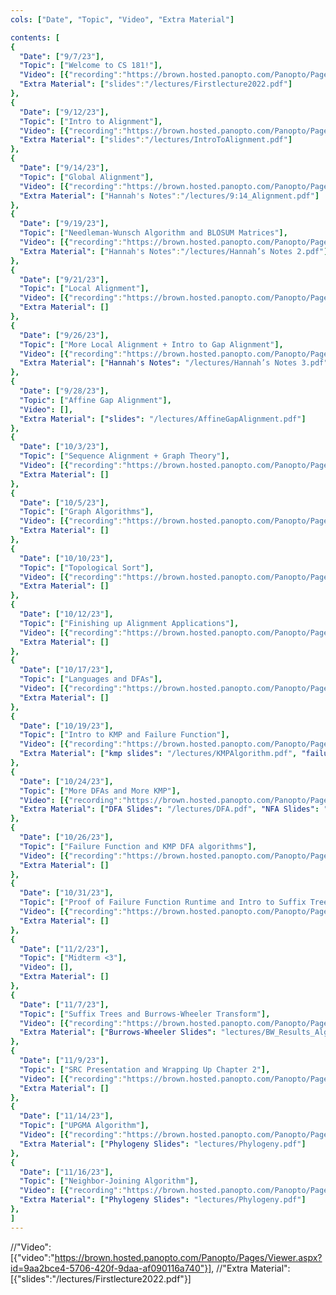 ```yaml
---
cols: ["Date", "Topic", "Video", "Extra Material"]

contents: [
{
  "Date": ["9/7/23"],
  "Topic": ["Welcome to CS 181!"],
  "Video": [{"recording":"https://brown.hosted.panopto.com/Panopto/Pages/Viewer.aspx?id=0f3a1d57-5e66-4145-b92d-b075012e4cd6"}],
  "Extra Material": ["slides":"/lectures/Firstlecture2022.pdf"]
},
{
  "Date": ["9/12/23"],
  "Topic": ["Intro to Alignment"],
  "Video": [{"recording":"https://brown.hosted.panopto.com/Panopto/Pages/Viewer.aspx?id=a3662bc4-183d-4037-b25d-b07a00cead98"}],
  "Extra Material": ["slides":"/lectures/IntroToAlignment.pdf"]
},
{
  "Date": ["9/14/23"],
  "Topic": ["Global Alignment"],
  "Video": [{"recording":"https://brown.hosted.panopto.com/Panopto/Pages/Viewer.aspx?id=7dd72984-61b8-4558-9481-b07c01326751&query=csci%202810"}],
  "Extra Material": ["Hannah's Notes":"/lectures/9:14_Alignment.pdf"]
},
{
  "Date": ["9/19/23"],
  "Topic": ["Needleman-Wunsch Algorithm and BLOSUM Matrices"],
  "Video": [{"recording":"https://brown.hosted.panopto.com/Panopto/Pages/Viewer.aspx?id=b4779506-9ecf-41ba-945c-b07c013267aa"}],
  "Extra Material": ["Hannah's Notes":"/lectures/Hannah’s Notes 2.pdf"]
},
{
  "Date": ["9/21/23"],
  "Topic": ["Local Alignment"],
  "Video": [{"recording":"https://brown.hosted.panopto.com/Panopto/Pages/Viewer.aspx?id=b1855c70-112b-468f-960d-b07c013267d2"}],
  "Extra Material": []
},
{
  "Date": ["9/26/23"],
  "Topic": ["More Local Alignment + Intro to Gap Alignment"],
  "Video": [{"recording":"https://brown.hosted.panopto.com/Panopto/Pages/Viewer.aspx?id=cb0e603f-ec69-43a3-9b95-b086017abaeb"}],
  "Extra Material": ["Hannah's Notes": "/lectures/Hannah’s Notes 3.pdf"]
},
{
  "Date": ["9/28/23"],
  "Topic": ["Affine Gap Alignment"],
  "Video": [],
  "Extra Material": ["slides": "/lectures/AffineGapAlignment.pdf"]
},
{
  "Date": ["10/3/23"],
  "Topic": ["Sequence Alignment + Graph Theory"],
  "Video": [{"recording":"https://brown.hosted.panopto.com/Panopto/Pages/Viewer.aspx?id=395081fc-eaae-4e3b-9e71-b08d01710e08"}],
  "Extra Material": []
},
{
  "Date": ["10/5/23"],
  "Topic": ["Graph Algorithms"],
  "Video": [{"recording":"https://brown.hosted.panopto.com/Panopto/Pages/Viewer.aspx?id=94f35e32-50ff-46af-bab6-b08d01710e8b"}],
  "Extra Material": []
},
{
  "Date": ["10/10/23"],
  "Topic": ["Topological Sort"],
  "Video": [{"recording":"https://brown.hosted.panopto.com/Panopto/Pages/Viewer.aspx?id=3693bddf-83b2-45a6-bf15-b08d01710ea2"}],
  "Extra Material": []
},
{
  "Date": ["10/12/23"],
  "Topic": ["Finishing up Alignment Applications"],
  "Video": [{"recording":"https://brown.hosted.panopto.com/Panopto/Pages/Viewer.aspx?id=b21707ff-fcb5-401a-a8a2-b08d01710ec4"}],
  "Extra Material": []
},
{
  "Date": ["10/17/23"],
  "Topic": ["Languages and DFAs"],
  "Video": [{"recording":"https://brown.hosted.panopto.com/Panopto/Pages/Viewer.aspx?id=1338476d-c5f7-4853-afb8-b08d01710edd"}],
  "Extra Material": []
},
{
  "Date": ["10/19/23"],
  "Topic": ["Intro to KMP and Failure Function"],
  "Video": [{"recording":"https://brown.hosted.panopto.com/Panopto/Pages/Viewer.aspx?id=ad28fab3-7667-4be9-bd3e-b08d01710f04"}],
  "Extra Material": ["kmp slides": "/lectures/KMPAlgorithm.pdf", "failure func slids": "lectures/FailureFunctionAlgorithm.pdf"]
},
{
  "Date": ["10/24/23"],
  "Topic": ["More DFAs and More KMP"],
  "Video": [{"recording":"https://brown.hosted.panopto.com/Panopto/Pages/Viewer.aspx?id=c1c40fa8-1cae-4431-a13f-b08d01710f21"}],
  "Extra Material": ["DFA Slides": "/lectures/DFA.pdf", "NFA Slides": "/lectures/NFA.pdf", "Regex Slides": "/lectures/Regular_Expressions.pdf"]
},
{
  "Date": ["10/26/23"],
  "Topic": ["Failure Function and KMP DFA algorithms"],
  "Video": [{"recording":"https://brown.hosted.panopto.com/Panopto/Pages/Viewer.aspx?id=ec8b21d8-5e21-48a7-8129-b08d01710f4c"}],
  "Extra Material": []
},
{
  "Date": ["10/31/23"],
  "Topic": ["Proof of Failure Function Runtime and Intro to Suffix Trees"],
  "Video": [{"recording":"https://brown.hosted.panopto.com/Panopto/Pages/Viewer.aspx?id=d80f54f7-fc71-4bb3-8a20-b08d01710f63"}],
  "Extra Material": []
},
{
  "Date": ["11/2/23"],
  "Topic": ["Midterm <3"],
  "Video": [],
  "Extra Material": []
},
{
  "Date": ["11/7/23"],
  "Topic": ["Suffix Trees and Burrows-Wheeler Transform"],
  "Video": [{"recording":"https://brown.hosted.panopto.com/Panopto/Pages/Viewer.aspx?id=7804f73f-4cd0-4a19-a7d1-b08d01710f99"}],
  "Extra Material": ["Burrows-Wheeler Slides": "lectures/BW_Results_Algorithm.pptx"]
},
{
  "Date": ["11/9/23"],
  "Topic": ["SRC Presentation and Wrapping Up Chapter 2"],
  "Video": [{"recording":"https://brown.hosted.panopto.com/Panopto/Pages/Viewer.aspx?id=029511fa-d25f-46bf-bd16-b08d01710fb4"}],
  "Extra Material": []
},
{
  "Date": ["11/14/23"],
  "Topic": ["UPGMA Algorithm"],
  "Video": [{"recording":"https://brown.hosted.panopto.com/Panopto/Pages/Viewer.aspx?id=abfcee04-8f12-4f84-806a-b08d01710fca"}],
  "Extra Material": ["Phylogeny Slides": "lectures/Phylogeny.pdf"]
},
{
  "Date": ["11/16/23"],
  "Topic": ["Neighbor-Joining Algorithm"],
  "Video": [{"recording":"https://brown.hosted.panopto.com/Panopto/Pages/Viewer.aspx?id=abfcee04-8f12-4f84-806a-b08d01710fca"}],
  "Extra Material": ["Phylogeny Slides": "lectures/Phylogeny.pdf"]
},
]
---
```

//"Video": [{"video":"https://brown.hosted.panopto.com/Panopto/Pages/Viewer.aspx?id=9aa2bce4-5706-420f-9daa-af090116a740"}],
//"Extra Material": [{"slides":"/lectures/Firstlecture2022.pdf"}]

